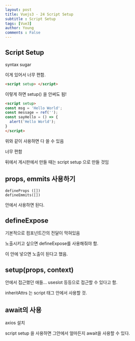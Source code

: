 ```yaml
---
layout: post
title: Vuejs3 - 24 Script Setup
subtitle : Script Setup
tags: [Vue3]
author: Young
comments : False
---
```


## Script Setup

syntax sugar 

이게 있어서 너무 편함.

```html
<script setup> </script>
```

이렇게 하면 setup() 을 안써도 됨!

```html
<script setup>
const msg = 'Hello World';
const message = ref('');
const sayHello = () => {
  alert('Hello World');
}
</script>
```

위와 같이 사용하면 다 쓸 수 있음

너무 편함

뒤에서 게시판에서 만들 때는 script setup 으로 만들 것임


## props, emmits 사용하기

```
defineProps ([])
defineEmmits([])
```

안에서 사용하면 된다.

## defineExpose

기본적으로 컴포넌트간의 전달이 막혀있음

노출시키고 싶으면 defineExpose를 사용해줘야 함.

이 안에 넣으면 노출이 된다고 했음.

## setup(props, context)

안에서 접근했던 애들...
useslot 등등으로 접근할 수 있다고 함.

inheritAttrs 는 script 태그 안에서 사용할 것.

## await의 사용

axios 설치

script setup 을 사용하면 그안에서 얼마든지 await을 사용할 수 있다.

